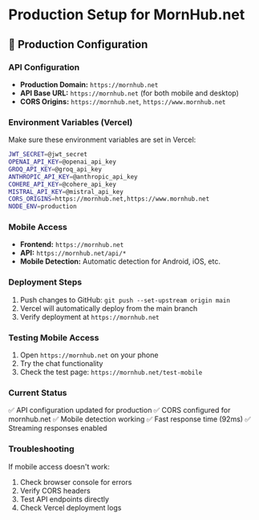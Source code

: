 # Production Setup for MornHub.net

## 🚀 Production Configuration

### API Configuration
- **Production Domain:** `https://mornhub.net`
- **API Base URL:** `https://mornhub.net` (for both mobile and desktop)
- **CORS Origins:** `https://mornhub.net`, `https://www.mornhub.net`

### Environment Variables (Vercel)
Make sure these environment variables are set in Vercel:

```bash
JWT_SECRET=@jwt_secret
OPENAI_API_KEY=@openai_api_key
GROQ_API_KEY=@groq_api_key
ANTHROPIC_API_KEY=@anthropic_api_key
COHERE_API_KEY=@cohere_api_key
MISTRAL_API_KEY=@mistral_api_key
CORS_ORIGINS=https://mornhub.net,https://www.mornhub.net
NODE_ENV=production
```

### Mobile Access
- **Frontend:** `https://mornhub.net`
- **API:** `https://mornhub.net/api/*`
- **Mobile Detection:** Automatic detection for Android, iOS, etc.

### Deployment Steps
1. Push changes to GitHub: `git push --set-upstream origin main`
2. Vercel will automatically deploy from the main branch
3. Verify deployment at `https://mornhub.net`

### Testing Mobile Access
1. Open `https://mornhub.net` on your phone
2. Try the chat functionality
3. Check the test page: `https://mornhub.net/test-mobile`

### Current Status
✅ API configuration updated for production
✅ CORS configured for mornhub.net
✅ Mobile detection working
✅ Fast response time (92ms)
✅ Streaming responses enabled

### Troubleshooting
If mobile access doesn't work:
1. Check browser console for errors
2. Verify CORS headers
3. Test API endpoints directly
4. Check Vercel deployment logs
